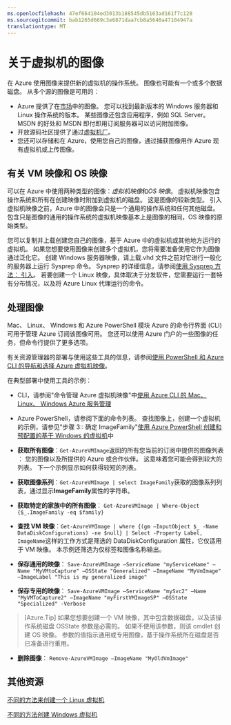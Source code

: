 ```yaml
---
ms.openlocfilehash: 47ef664104ed3013b188545db5163ad161f7c128
ms.sourcegitcommit: bab1265d669c3e6871daa7cb8a5640a47104947a
translationtype: MT
---
```

<properties
    pageTitle="关于虚拟机的图像"
    description="了解有关如何使用 Azure 中的虚拟机使用的图像。"
    services="virtual-machines"
    documentationCenter=""
    authors="KBDAzure"
    manager="timlt"
    editor="tysonn"
    tags="azure-service-management"/>

<tags
    ms.service="virtual-machines"
    ms.workload="infrastructure-services"
    ms.tgt_pltfrm="na"
    ms.devlang="na"
    ms.topic="article"
    ms.date="08/13/2015"
    ms.author="kathydav"/>

# 关于虚拟机的图像

在 Azure 使用图像来提供新的虚拟机的操作系统。 图像也可能有一个或多个数据磁盘。 从多个源的图像是可用的︰

-   Azure 提供了在[市场](http://azure.microsoft.com/gallery/virtual-machines/)中的图像。 您可以找到最新版本的 Windows 服务器和 Linux 操作系统的版本。 某些图像还包含应用程序，例如 SQL Server。 MSDN 的好处和 MSDN 即付即用订阅服务器可以访问附加图像。
-   开放源码社区提供了通过[虚拟机厂](http://vmdepot.msopentech.com/List/Index)。
-   您还可以存储和在 Azure，使用您自己的图像，通过捕获图像用作 Azure 现有虚拟机或上传图像。

## 有关 VM 映像和 OS 映像

可以在 Azure 中使用两种类型的图像︰*虚拟机映像*和*OS 映像*。 虚拟机映像包含操作系统和所有在创建映像时附加到虚拟机的磁盘。 这是图像的较新类型。 引入虚拟机映像之前，Azure 中的图像会只是一个通用的操作系统和任何其他磁盘。 包含只是图像的通用的操作系统的虚拟机映像基本上是图像的相同，OS 映像的原始类型。

您可以复制并上载创建您自己的图像，基于 Azure 中的虚拟机或其他地方运行的虚拟机。 如果您想要使用图像来创建多个虚拟机，您将需要准备使用它作为图像通过泛化它。 创建 Windows 服务器映像，请上载.vhd 文件之前对它进行一般化的服务器上运行 Sysprep 命令。 Sysprep 的详细信息，请参阅[使用 Sysprep 方法︰ 引入](http://go.microsoft.com/fwlink/p/?LinkId=392030)。 若要创建一个 Linux 映像，具体取决于分发软件，您需要运行一套特有分布情况，以及将 Azure Linux 代理运行的命令。

## 处理图像

Mac、 Linux、 Windows 和 Azure PowerShell 模块 Azure 的命令行界面 (CLI) 可用于管理 Azure 订阅该图像可用。 您还可以使用 Azure 门户的一些图像的任务，但命令行提供了更多选项。

有关资源管理器的部署与使用这些工具的信息，请参阅[使用 PowerShell 和 Azure CLI 的导航和选择 Azure 虚拟机映像](resource-groups-vm-searching.md)。

在典型部署中使用工具的示例︰

- CLI，请参阅"命令管理 Azure 虚拟机映像"中[使用 Azure CLI 的 Mac、 Linux、 Windows Azure 服务管理](virtual-machines-command-line-tools.md)
- Azure PowerShell，请参阅下面的命令列表。 查找图像上，创建一个虚拟机的示例，请参见"步骤 3:: 确定 ImageFamily"[使用 Azure PowerShell 创建和预配置的基于 Windows 的虚拟机](virtual-machines-ps-create-preconfigure-windows-vms.md)中

-   **获取所有图像**︰`Get-AzureVMImage`返回的所有您当前的订阅中提供的图像列表︰ 您的图像以及所提供的 Azure 或合作伙伴。 这意味着您可能会得到较大的列表。 下一个示例显示如何获得较短的列表。
-   **获取图像系列**︰`Get-AzureVMImage | select ImageFamily`获取的图像系列列表，通过显示**ImageFamily**属性的字符串。
-   **获取特定的家族中的所有图像**︰ `Get-AzureVMImage | Where-Object {$_.ImageFamily -eq $family}`
-   **查找 VM 映像**︰`Get-AzureVMImage | where {(gm –InputObject $_ -Name DataDiskConfigurations) -ne $null} | Select -Property Label, ImageName`这样的工作方式是筛选的 DataDiskConfiguration 属性，它仅适用于 VM 映像。 本示例还筛选为仅标签和图像名称输出。
-   **保存通用的映像**︰ `Save-AzureVMImage –ServiceName "myServiceName" –Name "MyVMtoCapture" –OSState "Generalized" –ImageName "MyVmImage" –ImageLabel "This is my generalized image"`
-   **保存专用的映像**︰ `Save-AzureVMImage –ServiceName "mySvc2" –Name "MyVMToCapture2" –ImageName "myFirstVMImageSP" –OSState "Specialized" -Verbose`
>[Azure.Tip] 如果您想要创建一个 VM 映像，其中包含数据磁盘，以及该操作系统磁盘 OSState 参数是必需的。 如果不使用该参数，则该 cmdlet 创建 OS 映像。 参数的值指示通用或专用图像，基于操作系统所在磁盘是否已准备进行重用。
-   **删除图像**︰ `Remove-AzureVMImage –ImageName "MyOldVmImage"`

## 其他资源

[不同的方法来创建一个 Linux 虚拟机](virtual-machines-linux-choices-create-vm.md)

[不同的方法创建 Windows 虚拟机](virtual-machines-windows-choices-create-vm.md)

